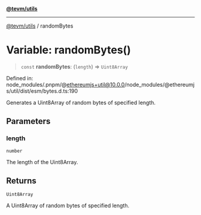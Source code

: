 [**@tevm/utils**](../README.md)

***

[@tevm/utils](../globals.md) / randomBytes

# Variable: randomBytes()

> `const` **randomBytes**: (`length`) => `Uint8Array`

Defined in: node\_modules/.pnpm/@ethereumjs+util@10.0.0/node\_modules/@ethereumjs/util/dist/esm/bytes.d.ts:190

Generates a Uint8Array of random bytes of specified length.

## Parameters

### length

`number`

The length of the Uint8Array.

## Returns

`Uint8Array`

A Uint8Array of random bytes of specified length.
